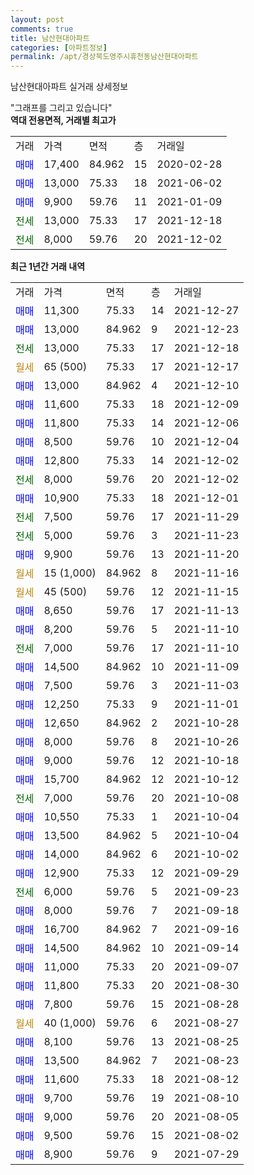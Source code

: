 ```yaml
---
layout: post
comments: true
title: 남산현대아파트
categories: [아파트정보]
permalink: /apt/경상북도영주시휴천동남산현대아파트
---
```


남산현대아파트 실거래 상세정보

<script type="text/javascript">
  google.charts.load('current', {'packages':['line', 'corechart']});
  google.charts.setOnLoadCallback(drawChart);

  function drawChart() {
    var data = new google.visualization.DataTable();
    data.addColumn('date', '거래일');
    data.addColumn('number', "매매");
    data.addColumn('number', "전세");
    data.addColumn('number', "전매");

    data.addRows([[new Date(Date.parse("2021-12-27")), 11300, null, null], [new Date(Date.parse("2021-12-23")), 13000, null, null], [new Date(Date.parse("2021-12-18")), null, 13000, null], [new Date(Date.parse("2021-12-17")), null, null, null], [new Date(Date.parse("2021-12-10")), 13000, null, null], [new Date(Date.parse("2021-12-09")), 11600, null, null], [new Date(Date.parse("2021-12-06")), 11800, null, null], [new Date(Date.parse("2021-12-04")), 8500, null, null], [new Date(Date.parse("2021-12-02")), 12800, null, null], [new Date(Date.parse("2021-12-02")), null, 8000, null], [new Date(Date.parse("2021-12-01")), 10900, null, null], [new Date(Date.parse("2021-11-29")), null, 7500, null], [new Date(Date.parse("2021-11-23")), null, 5000, null], [new Date(Date.parse("2021-11-20")), 9900, null, null], [new Date(Date.parse("2021-11-16")), null, null, null], [new Date(Date.parse("2021-11-15")), null, null, null], [new Date(Date.parse("2021-11-13")), 8650, null, null], [new Date(Date.parse("2021-11-10")), 8200, null, null], [new Date(Date.parse("2021-11-10")), null, 7000, null], [new Date(Date.parse("2021-11-09")), 14500, null, null], [new Date(Date.parse("2021-11-03")), 7500, null, null], [new Date(Date.parse("2021-11-01")), 12250, null, null], [new Date(Date.parse("2021-10-28")), 12650, null, null], [new Date(Date.parse("2021-10-26")), 8000, null, null], [new Date(Date.parse("2021-10-18")), 9000, null, null], [new Date(Date.parse("2021-10-12")), 15700, null, null], [new Date(Date.parse("2021-10-08")), null, 7000, null], [new Date(Date.parse("2021-10-04")), 10550, null, null], [new Date(Date.parse("2021-10-04")), 13500, null, null], [new Date(Date.parse("2021-10-02")), 14000, null, null], [new Date(Date.parse("2021-09-29")), 12900, null, null], [new Date(Date.parse("2021-09-23")), null, 6000, null], [new Date(Date.parse("2021-09-18")), 8000, null, null], [new Date(Date.parse("2021-09-16")), 16700, null, null], [new Date(Date.parse("2021-09-14")), 14500, null, null], [new Date(Date.parse("2021-09-07")), 11000, null, null], [new Date(Date.parse("2021-08-30")), 11800, null, null], [new Date(Date.parse("2021-08-28")), 7800, null, null], [new Date(Date.parse("2021-08-27")), null, null, null], [new Date(Date.parse("2021-08-25")), 8100, null, null], [new Date(Date.parse("2021-08-23")), 13500, null, null], [new Date(Date.parse("2021-08-12")), 11600, null, null], [new Date(Date.parse("2021-08-10")), 9700, null, null], [new Date(Date.parse("2021-08-05")), 9000, null, null], [new Date(Date.parse("2021-08-02")), 9500, null, null], [new Date(Date.parse("2021-07-29")), 8900, null, null]]);

    var options = {
      hAxis: {
        format: 'yyyy/MM/dd'
      },    
      lineWidth: 0,
      pointsVisible: true,    
      title: '최근 1년간 유형별 실거래가 분포',
      legend: { position: 'bottom' }
    };

    var formatter = new google.visualization.NumberFormat({pattern:'###,###'} );
    formatter.format(data, 1);
    formatter.format(data, 2);
    
    setTimeout(function() {
        var chart = new google.visualization.LineChart(document.getElementById('columnchart_material'));
        chart.draw(data, (options));
        document.getElementById('loading').style.display = 'none';
    }, 200);
  }
</script>


<div id="loading" style="z-index:20; display: block; margin-left: 0px">"그래프를 그리고 있습니다"</div>
<div id="columnchart_material" style="width: 95%; margin-left: 0px; display: block"></div>
<!-- contents start -->
<b>역대 전용면적, 거래별 최고가</b>
<table class="sortable">
    <tr>
      <td>거래</td>
      <td>가격</td>
      <td>면적</td>
      <td>층</td>
      <td>거래일</td>
    </tr>
        <tr>
          <td><a style="color: blue">매매</a></td>
          <td>17,400</td>
          <td>84.962</td>
          <td>15</td>
          <td>2020-02-28</td>
        </tr>            <tr>
          <td><a style="color: blue">매매</a></td>
          <td>13,000</td>
          <td>75.33</td>
          <td>18</td>
          <td>2021-06-02</td>
        </tr>            <tr>
          <td><a style="color: blue">매매</a></td>
          <td>9,900</td>
          <td>59.76</td>
          <td>11</td>
          <td>2021-01-09</td>
        </tr>        
        <tr>
              <td><a style="color: darkgreen">전세</a></td>
              <td>13,000</td>
              <td>75.33</td>
              <td>17</td>
              <td>2021-12-18</td>
            </tr>            <tr>
              <td><a style="color: darkgreen">전세</a></td>
              <td>8,000</td>
              <td>59.76</td>
              <td>20</td>
              <td>2021-12-02</td>
            </tr>        
    
</table>

<b>최근 1년간 거래 내역</b>

<table class="sortable">
    <tr>
      <td>거래</td>
      <td>가격</td>
      <td>면적</td>
      <td>층</td>
      <td>거래일</td>
    </tr>
    <tr>
      <td><a style="color: blue">매매</a></td>
      <td>11,300</td>
      <td>75.33</td>
      <td>14</td>
      <td>2021-12-27</td>
    </tr>          <tr>
      <td><a style="color: blue">매매</a></td>
      <td>13,000</td>
      <td>84.962</td>
      <td>9</td>
      <td>2021-12-23</td>
    </tr>          <tr>
      <td><a style="color: darkgreen">전세</a></td>
      <td>13,000</td>
      <td>75.33</td>
      <td>17</td>
      <td>2021-12-18</td>
    </tr>          <tr>
      <td><a style="color: darkgoldenrod">월세</a></td>
      <td>65 (500)</td>
      <td>75.33</td>
      <td>17</td>
      <td>2021-12-17</td>
    </tr>          <tr>
      <td><a style="color: blue">매매</a></td>
      <td>13,000</td>
      <td>84.962</td>
      <td>4</td>
      <td>2021-12-10</td>
    </tr>          <tr>
      <td><a style="color: blue">매매</a></td>
      <td>11,600</td>
      <td>75.33</td>
      <td>18</td>
      <td>2021-12-09</td>
    </tr>          <tr>
      <td><a style="color: blue">매매</a></td>
      <td>11,800</td>
      <td>75.33</td>
      <td>14</td>
      <td>2021-12-06</td>
    </tr>          <tr>
      <td><a style="color: blue">매매</a></td>
      <td>8,500</td>
      <td>59.76</td>
      <td>10</td>
      <td>2021-12-04</td>
    </tr>          <tr>
      <td><a style="color: blue">매매</a></td>
      <td>12,800</td>
      <td>75.33</td>
      <td>14</td>
      <td>2021-12-02</td>
    </tr>          <tr>
      <td><a style="color: darkgreen">전세</a></td>
      <td>8,000</td>
      <td>59.76</td>
      <td>20</td>
      <td>2021-12-02</td>
    </tr>          <tr>
      <td><a style="color: blue">매매</a></td>
      <td>10,900</td>
      <td>75.33</td>
      <td>18</td>
      <td>2021-12-01</td>
    </tr>          <tr>
      <td><a style="color: darkgreen">전세</a></td>
      <td>7,500</td>
      <td>59.76</td>
      <td>17</td>
      <td>2021-11-29</td>
    </tr>          <tr>
      <td><a style="color: darkgreen">전세</a></td>
      <td>5,000</td>
      <td>59.76</td>
      <td>3</td>
      <td>2021-11-23</td>
    </tr>          <tr>
      <td><a style="color: blue">매매</a></td>
      <td>9,900</td>
      <td>59.76</td>
      <td>13</td>
      <td>2021-11-20</td>
    </tr>          <tr>
      <td><a style="color: darkgoldenrod">월세</a></td>
      <td>15 (1,000)</td>
      <td>84.962</td>
      <td>8</td>
      <td>2021-11-16</td>
    </tr>          <tr>
      <td><a style="color: darkgoldenrod">월세</a></td>
      <td>45 (500)</td>
      <td>59.76</td>
      <td>12</td>
      <td>2021-11-15</td>
    </tr>          <tr>
      <td><a style="color: blue">매매</a></td>
      <td>8,650</td>
      <td>59.76</td>
      <td>17</td>
      <td>2021-11-13</td>
    </tr>          <tr>
      <td><a style="color: blue">매매</a></td>
      <td>8,200</td>
      <td>59.76</td>
      <td>5</td>
      <td>2021-11-10</td>
    </tr>          <tr>
      <td><a style="color: darkgreen">전세</a></td>
      <td>7,000</td>
      <td>59.76</td>
      <td>17</td>
      <td>2021-11-10</td>
    </tr>          <tr>
      <td><a style="color: blue">매매</a></td>
      <td>14,500</td>
      <td>84.962</td>
      <td>10</td>
      <td>2021-11-09</td>
    </tr>          <tr>
      <td><a style="color: blue">매매</a></td>
      <td>7,500</td>
      <td>59.76</td>
      <td>3</td>
      <td>2021-11-03</td>
    </tr>          <tr>
      <td><a style="color: blue">매매</a></td>
      <td>12,250</td>
      <td>75.33</td>
      <td>9</td>
      <td>2021-11-01</td>
    </tr>          <tr>
      <td><a style="color: blue">매매</a></td>
      <td>12,650</td>
      <td>84.962</td>
      <td>2</td>
      <td>2021-10-28</td>
    </tr>          <tr>
      <td><a style="color: blue">매매</a></td>
      <td>8,000</td>
      <td>59.76</td>
      <td>8</td>
      <td>2021-10-26</td>
    </tr>          <tr>
      <td><a style="color: blue">매매</a></td>
      <td>9,000</td>
      <td>59.76</td>
      <td>12</td>
      <td>2021-10-18</td>
    </tr>          <tr>
      <td><a style="color: blue">매매</a></td>
      <td>15,700</td>
      <td>84.962</td>
      <td>12</td>
      <td>2021-10-12</td>
    </tr>          <tr>
      <td><a style="color: darkgreen">전세</a></td>
      <td>7,000</td>
      <td>59.76</td>
      <td>20</td>
      <td>2021-10-08</td>
    </tr>          <tr>
      <td><a style="color: blue">매매</a></td>
      <td>10,550</td>
      <td>75.33</td>
      <td>1</td>
      <td>2021-10-04</td>
    </tr>          <tr>
      <td><a style="color: blue">매매</a></td>
      <td>13,500</td>
      <td>84.962</td>
      <td>5</td>
      <td>2021-10-04</td>
    </tr>          <tr>
      <td><a style="color: blue">매매</a></td>
      <td>14,000</td>
      <td>84.962</td>
      <td>6</td>
      <td>2021-10-02</td>
    </tr>          <tr>
      <td><a style="color: blue">매매</a></td>
      <td>12,900</td>
      <td>75.33</td>
      <td>12</td>
      <td>2021-09-29</td>
    </tr>          <tr>
      <td><a style="color: darkgreen">전세</a></td>
      <td>6,000</td>
      <td>59.76</td>
      <td>5</td>
      <td>2021-09-23</td>
    </tr>          <tr>
      <td><a style="color: blue">매매</a></td>
      <td>8,000</td>
      <td>59.76</td>
      <td>7</td>
      <td>2021-09-18</td>
    </tr>          <tr>
      <td><a style="color: blue">매매</a></td>
      <td>16,700</td>
      <td>84.962</td>
      <td>7</td>
      <td>2021-09-16</td>
    </tr>          <tr>
      <td><a style="color: blue">매매</a></td>
      <td>14,500</td>
      <td>84.962</td>
      <td>10</td>
      <td>2021-09-14</td>
    </tr>          <tr>
      <td><a style="color: blue">매매</a></td>
      <td>11,000</td>
      <td>75.33</td>
      <td>20</td>
      <td>2021-09-07</td>
    </tr>          <tr>
      <td><a style="color: blue">매매</a></td>
      <td>11,800</td>
      <td>75.33</td>
      <td>20</td>
      <td>2021-08-30</td>
    </tr>          <tr>
      <td><a style="color: blue">매매</a></td>
      <td>7,800</td>
      <td>59.76</td>
      <td>15</td>
      <td>2021-08-28</td>
    </tr>          <tr>
      <td><a style="color: darkgoldenrod">월세</a></td>
      <td>40 (1,000)</td>
      <td>59.76</td>
      <td>6</td>
      <td>2021-08-27</td>
    </tr>          <tr>
      <td><a style="color: blue">매매</a></td>
      <td>8,100</td>
      <td>59.76</td>
      <td>13</td>
      <td>2021-08-25</td>
    </tr>          <tr>
      <td><a style="color: blue">매매</a></td>
      <td>13,500</td>
      <td>84.962</td>
      <td>7</td>
      <td>2021-08-23</td>
    </tr>          <tr>
      <td><a style="color: blue">매매</a></td>
      <td>11,600</td>
      <td>75.33</td>
      <td>18</td>
      <td>2021-08-12</td>
    </tr>          <tr>
      <td><a style="color: blue">매매</a></td>
      <td>9,700</td>
      <td>59.76</td>
      <td>19</td>
      <td>2021-08-10</td>
    </tr>          <tr>
      <td><a style="color: blue">매매</a></td>
      <td>9,000</td>
      <td>59.76</td>
      <td>20</td>
      <td>2021-08-05</td>
    </tr>          <tr>
      <td><a style="color: blue">매매</a></td>
      <td>9,500</td>
      <td>59.76</td>
      <td>15</td>
      <td>2021-08-02</td>
    </tr>          <tr>
      <td><a style="color: blue">매매</a></td>
      <td>8,900</td>
      <td>59.76</td>
      <td>9</td>
      <td>2021-07-29</td>
    </tr>      </table>
<!-- contents end -->    

